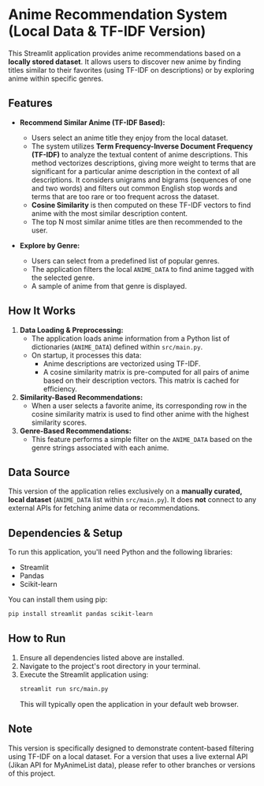 # Anime Recommendation System (Local Data & TF-IDF Version)

This Streamlit application provides anime recommendations based on a **locally stored dataset**. It allows users to discover new anime by finding titles similar to their favorites (using TF-IDF on descriptions) or by exploring anime within specific genres.

## Features

*   **Recommend Similar Anime (TF-IDF Based):**
    *   Users select an anime title they enjoy from the local dataset.
    *   The system utilizes **Term Frequency-Inverse Document Frequency (TF-IDF)** to analyze the textual content of anime descriptions. This method vectorizes descriptions, giving more weight to terms that are significant for a particular anime description in the context of all descriptions. It considers unigrams and bigrams (sequences of one and two words) and filters out common English stop words and terms that are too rare or too frequent across the dataset.
    *   **Cosine Similarity** is then computed on these TF-IDF vectors to find anime with the most similar description content.
    *   The top N most similar anime titles are then recommended to the user.

*   **Explore by Genre:**
    *   Users can select from a predefined list of popular genres.
    *   The application filters the local `ANIME_DATA` to find anime tagged with the selected genre.
    *   A sample of anime from that genre is displayed.

## How It Works

1.  **Data Loading & Preprocessing:**
    *   The application loads anime information from a Python list of dictionaries (`ANIME_DATA`) defined within `src/main.py`.
    *   On startup, it processes this data:
        *   Anime descriptions are vectorized using TF-IDF.
        *   A cosine similarity matrix is pre-computed for all pairs of anime based on their description vectors. This matrix is cached for efficiency.
2.  **Similarity-Based Recommendations:**
    *   When a user selects a favorite anime, its corresponding row in the cosine similarity matrix is used to find other anime with the highest similarity scores.
3.  **Genre-Based Recommendations:**
    *   This feature performs a simple filter on the `ANIME_DATA` based on the genre strings associated with each anime.

## Data Source

This version of the application relies exclusively on a **manually curated, local dataset** (`ANIME_DATA` list within `src/main.py`). It does **not** connect to any external APIs for fetching anime data or recommendations.

## Dependencies & Setup

To run this application, you'll need Python and the following libraries:

*   Streamlit
*   Pandas
*   Scikit-learn

You can install them using pip:
```bash
pip install streamlit pandas scikit-learn
```

## How to Run

1.  Ensure all dependencies listed above are installed.
2.  Navigate to the project's root directory in your terminal.
3.  Execute the Streamlit application using:
    ```bash
    streamlit run src/main.py
    ```
    This will typically open the application in your default web browser.

## Note

This version is specifically designed to demonstrate content-based filtering using TF-IDF on a local dataset. For a version that uses a live external API (Jikan API for MyAnimeList data), please refer to other branches or versions of this project.
